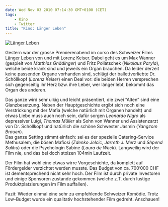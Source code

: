 ```yaml
---
date: Wed Nov 03 2010 07:14:30 GMT+0100 (CET)
tags:
    - Kino
    - Twitter
title: "Kino: Länger Leben"
---
```



[![Länger
Leben](http://media.tumblr.com/tumblr_lba6wtX7QI1qa2z4q.jpg "Länger Leben")](http://www.laengerleben.ch/)

Gestern war der grosse Premierenabend im corso des Schweizer Films
[Länger Leben](http://www.laengerleben.ch/) von und mit Lorenz Keiser.
Dabei geht es um Max Wanner (gespielt von *Matthias Gnädinger*) und
Fritz Pollatschek (*Nikolaus Paryla*), welche beide krank sind und
jeweils ein Organ brauchen. Da leider derzeit keine passenden Organe
vorhanden sind, schlägt der ballettverliebte Dr. Schöllkopf (*Lorenz
Keiser*) einen Deal vor: die beiden Herren versprechen sich gegenseitig
ihr Herz bzw. ihre Leber, wer länger lebt, bekommt das Organ des
anderen.

Das ganze wird sehr ulkig und leicht präsentiert, die zwei “Alten” sind
eine Glanzbesetzung. Neben der Hauptgeschichte ergibt sich noch eine
Verstrickung mit der Mafia (welche natürlich mit Organen handelt) und
etwas Liebe muss auch noch sein, dafür sorgen *Leonardo Nigro* als
depressiver Luigi, *Thomas Müller* als Sohn von Wanner und Assistenzarzt
von Dr. Schöllkopf und natürlich die schöne Schwester Jasmin (*Yangzom
Brauen*).\
 Das ganze Setting stimmt einfach: sei es der spezielle Catering-Service
Methusalem, die bösen Mafiosi (*Zdenko Jelcic*, *Jarreth J. Merz* und
*Shpend Salihu*) oder die Psychologin Sabine (*Laura de Weck*).
Langweilig wird der Film nie, und das bei doch stolzen 104min Laufzeit.

Der Film hat wohl eine etwas wirre Vorgeschichte, da komplett auf
Fördergelder verzichtet werden musste. Das Budget von ca. 700’000 CHF
ist dementsprechend nicht sehr hoch. Der Film ist durch private
Investoren und einige Sponsoren zustande gekommen (welche z.T. durch
lustige Produktplatzierungen im Film auffallen).

Fazit: Wieder einmal eine sehr zu empfehlende Schweizer Komödie. Trotz
Low-Budget wurde ein qualitativ hochstehender Film gedreht. Anschauen!


